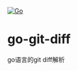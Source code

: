 [![Go](https://github.com/lower-coder/go-git-diff/actions/workflows/go.yml/badge.svg?branch=main)](https://github.com/lower-coder/go-git-diff/actions/workflows/go.yml)
# go-git-diff
go语言的git diff解析
